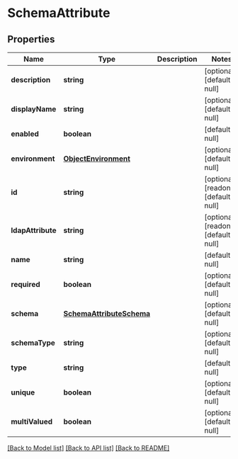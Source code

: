 # SchemaAttribute

## Properties
Name | Type | Description | Notes
------------ | ------------- | ------------- | -------------
**description** | **string** |  | [optional] [default to null]
**displayName** | **string** |  | [optional] [default to null]
**enabled** | **boolean** |  | [default to null]
**environment** | [**ObjectEnvironment**](ObjectEnvironment.md) |  | [optional] [default to null]
**id** | **string** |  | [optional] [readonly] [default to null]
**ldapAttribute** | **string** |  | [optional] [readonly] [default to null]
**name** | **string** |  | [default to null]
**required** | **boolean** |  | [optional] [default to null]
**schema** | [**SchemaAttributeSchema**](SchemaAttributeSchema.md) |  | [optional] [default to null]
**schemaType** | **string** |  | [optional] [default to null]
**type** | **string** |  | [default to null]
**unique** | **boolean** |  | [optional] [default to null]
**multiValued** | **boolean** |  | [optional] [default to null]

[[Back to Model list]](../README.md#documentation-for-models) [[Back to API list]](../README.md#documentation-for-api-endpoints) [[Back to README]](../README.md)


